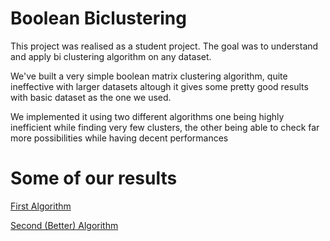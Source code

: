 # Boolean Biclustering

This project was realised as a student project. The goal was to understand and apply bi clustering algorithm on any dataset.

We've built a very simple boolean matrix clustering algorithm, quite ineffective with larger datasets altough it gives some pretty good results with basic dataset as the one we used. 

We implemented it using two different algorithms one being highly inefficient while finding very few clusters, the other being able to check far more possibilities while having decent performances

# Some of our results

[First Algorithm](https://github.com/LouisSDev/boolean-biclustering/blob/master/algo1.out)

[Second (Better) Algorithm](https://github.com/LouisSDev/boolean-biclustering/blob/master/algo2.out)
